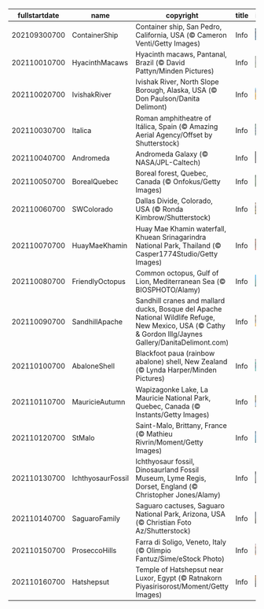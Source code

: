 |fullstartdate|name|copyright|title|image|
|--|--|--|--|--|
202109300700|ContainerShip|Container ship, San Pedro, California, USA (© Cameron Venti/Getty Images)|Info|![](/en-AU/2021/10/202109300700ContainerShip.jpg)|
202110010700|HyacinthMacaws|Hyacinth macaws, Pantanal, Brazil (© David Pattyn/Minden Pictures)|Info|![](/en-AU/2021/10/202110010700HyacinthMacaws.jpg)|
202110020700|IvishakRiver|Ivishak River, North Slope Borough, Alaska, USA (© Don Paulson/Danita Delimont)|Info|![](/en-AU/2021/10/202110020700IvishakRiver.jpg)|
202110030700|Italica|Roman amphitheatre of Itálica, Spain (© Amazing Aerial Agency/Offset by Shutterstock)|Info|![](/en-AU/2021/10/202110030700Italica.jpg)|
202110040700|Andromeda|Andromeda Galaxy (© NASA/JPL-Caltech)|Info|![](/en-AU/2021/10/202110040700Andromeda.jpg)|
202110050700|BorealQuebec|Boreal forest, Quebec, Canada (© Onfokus/Getty Images)|Info|![](/en-AU/2021/10/202110050700BorealQuebec.jpg)|
202110060700|SWColorado|Dallas Divide, Colorado, USA (© Ronda Kimbrow/Shutterstock)|Info|![](/en-AU/2021/10/202110060700SWColorado.jpg)|
202110070700|HuayMaeKhamin|Huay Mae Khamin waterfall, Khuean Srinagarindra National Park, Thailand (© Casper1774Studio/Getty Images)|Info|![](/en-AU/2021/10/202110070700HuayMaeKhamin.jpg)|
202110080700|FriendlyOctopus|Common octopus, Gulf of Lion, Mediterranean Sea (© BIOSPHOTO/Alamy)|Info|![](/en-AU/2021/10/202110080700FriendlyOctopus.jpg)|
202110090700|SandhillApache|Sandhill cranes and mallard ducks, Bosque del Apache National Wildlife Refuge, New Mexico, USA (© Cathy & Gordon Illg/Jaynes Gallery/DanitaDelimont.com)|Info|![](/en-AU/2021/10/202110090700SandhillApache.jpg)|
202110100700|AbaloneShell|Blackfoot paua (rainbow abalone) shell, New Zealand (© Lynda Harper/Minden Pictures)|Info|![](/en-AU/2021/10/202110100700AbaloneShell.jpg)|
202110110700|MauricieAutumn|Wapizagonke Lake, La Mauricie National Park, Quebec, Canada (© Instants/Getty Images)|Info|![](/en-AU/2021/10/202110110700MauricieAutumn.jpg)|
202110120700|StMalo|Saint-Malo, Brittany, France (© Mathieu Rivrin/Moment/Getty Images)|Info|![](/en-AU/2021/10/202110120700StMalo.jpg)|
202110130700|IchthyosaurFossil|Ichthyosaur fossil, Dinosaurland Fossil Museum, Lyme Regis, Dorset, England (© Christopher Jones/Alamy)|Info|![](/en-AU/2021/10/202110130700IchthyosaurFossil.jpg)|
202110140700|SaguaroFamily|Saguaro cactuses, Saguaro National Park, Arizona, USA (© Christian Foto Az/Shutterstock)|Info|![](/en-AU/2021/10/202110140700SaguaroFamily.jpg)|
202110150700|ProseccoHills|Farra di Soligo, Veneto, Italy (© Olimpio Fantuz/Sime/eStock Photo)|Info|![](/en-AU/2021/10/202110150700ProseccoHills.jpg)|
202110160700|Hatshepsut|Temple of Hatshepsut near Luxor, Egypt (© Ratnakorn Piyasirisorost/Moment/Getty Images)|Info|![](/en-AU/2021/10/202110160700Hatshepsut.jpg)|
